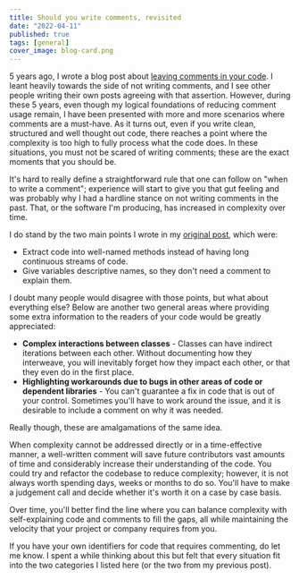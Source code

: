```yaml
---
title: Should you write comments, revisited
date: "2022-04-11"
published: true
tags: [general]
cover_image: blog-card.png
---
```


5 years ago, I wrote a blog post about [leaving comments in your code](/2017/01/07/should-you-write-comments?). I leant heavily towards the side of not writing comments, and I see other people writing their own posts agreeing with that assertion. However, during these 5 years, even though my logical foundations of reducing comment usage remain, I have been presented with more and more scenarios where comments are a must-have. As it turns out, even if you write clean, structured and well thought out code, there reaches a point where the complexity is too high to fully process what the code does. In these situations, you must not be scared of writing comments; these are the exact moments that you should be.

It's hard to really define a straightforward rule that one can follow on "when to write a comment"; experience will start to give you that gut feeling and was probably why I had a hardline stance on not writing comments in the past. That, or the software I'm producing, has increased in complexity over time.

I do stand by the two main points I wrote in my [original post](/2017/01/07/should-you-write-comments?), which were:

- Extract code into well-named methods instead of having long continuous streams of code.
- Give variables descriptive names, so they don't need a comment to explain them.

I doubt many people would disagree with those points, but what about everything else? Below are another two general areas where providing some extra information to the readers of your code would be greatly appreciated:

- __Complex interactions between classes__ - Classes can have indirect iterations between each other. Without documenting how they interweave, you will inevitably forget how they impact each other, or that they even do in the first place.
- __Highlighting workarounds due to bugs in other areas of code or dependent libraries__ - You can't guarantee a fix in code that is out of your control. Sometimes you'll have to work around the issue, and it is desirable to include a comment on why it was needed.

Really though, these are amalgamations of the same idea.

When complexity cannot be addressed directly or in a time-effective manner, a well-written comment will save future contributors vast amounts of time and considerably increase their understanding of the code. You could try and refactor the codebase to reduce complexity; however, it is not always worth spending days, weeks or months to do so. You'll have to make a judgement call and decide whether it's worth it on a case by case basis.

Over time, you'll better find the line where you can balance complexity with self-explaining code and comments to fill the gaps, all while maintaining the velocity that your project or company requires from you.

If you have your own identifiers for code that requires commenting, do let me know. I spent a while thinking about this but felt that every situation fit into the two categories I listed here (or the two from my previous post).